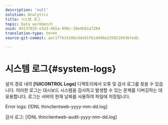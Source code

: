 ```yaml
---
description: 'null'
solution: Analytics
title: 시스템 로그
topic: Data workbench
uuid: 8413702b-e3a3-465a-990c-10e4b81a7294
translation-type: tm+mt
source-git-commit: aec1f7b14198cdde91f61d490a235022943bfedb

---
```



# 시스템 로그{#system-logs}

설치 경로 내의 **[!UICONTROL Logs]** 디렉토리에서 오류 및 감사 로그를 찾을 수 있습니다. 이러한 로그는 대시보드 시스템을 감사하고 발생할 수 있는 문제를 디버깅하는 데 유용합니다. 로그는 서버의 현재 날짜를 사용하여 파일에 저장됩니다.

Error logs: [!DNL thinclientweb-yyyy-mm-dd.log]

감사 로그: [!DNL thinclientweb-audit-yyyy-mm-dd.log]
